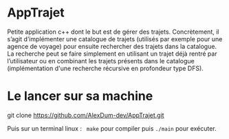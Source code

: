# AppTrajet

Petite application c++ dont le but est de gérer des trajets. Concrètement, il s’agit d’implémenter une catalogue de trajets (utilisés par exemple pour une agence de voyage) pour ensuite rechercher des trajets dans la catalogue.
La recherche peut se faire simplement en utilisant un trajet déjà rentré par l’utilisateur ou en combinant les trajets présents dans le catalogue (implémentation d'une recherche récursive en profondeur type DFS).

# Le lancer sur sa machine

git clone https://github.com/AlexDum-dev/AppTrajet.git 

Puis sur un terminal linux : 
``` make``` pour compiler puis  `./main` pour exécuter.

